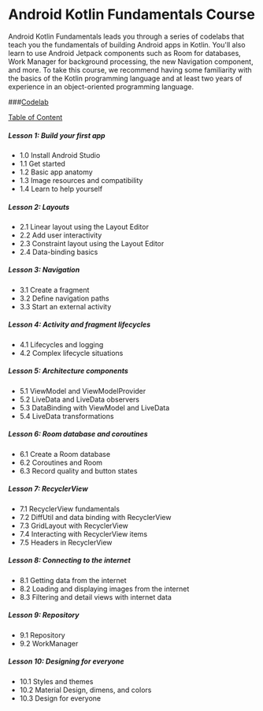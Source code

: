 # Android Kotlin Fundamentals Course
Android Kotlin Fundamentals leads you through a series of codelabs that teach you the fundamentals of building Android apps in Kotlin. You'll also learn to use Android Jetpack components such as Room for databases, Work Manager for background processing, the new Navigation component, and more. To take this course, we recommend having some familiarity with the basics of the Kotlin programming language and at least two years of experience in an object-oriented programming language.

###[Codelab](https://codelabs.developers.google.com/android-kotlin-fundamentals)

[Table of Content](https://developer.android.com/courses/kotlin-android-fundamentals/toc)

##### Lesson 1: Build your first app
- 1.0 Install Android Studio
- 1.1 Get started
- 1.2 Basic app anatomy
- 1.3 Image resources and compatibility
- 1.4 Learn to help yourself

##### Lesson 2: Layouts
- 2.1 Linear layout using the Layout Editor
- 2.2 Add user interactivity
- 2.3 Constraint layout using the Layout Editor
- 2.4 Data-binding basics

##### Lesson 3: Navigation
- 3.1 Create a fragment
- 3.2 Define navigation paths
- 3.3 Start an external activity

##### Lesson 4: Activity and fragment lifecycles
- 4.1 Lifecycles and logging
- 4.2 Complex lifecycle situations

##### Lesson 5: Architecture components
- 5.1 ViewModel and ViewModelProvider
- 5.2 LiveData and LiveData observers
- 5.3 DataBinding with ViewModel and LiveData
- 5.4 LiveData transformations

##### Lesson 6: Room database and coroutines
- 6.1 Create a Room database
- 6.2 Coroutines and Room
- 6.3 Record quality and button states

##### Lesson 7: RecyclerView
- 7.1 RecyclerView fundamentals
- 7.2 DiffUtil and data binding with RecyclerView
- 7.3 GridLayout with RecyclerView
- 7.4 Interacting with RecyclerView items
- 7.5 Headers in RecyclerView

##### Lesson 8: Connecting to the internet
- 8.1 Getting data from the internet
- 8.2 Loading and displaying images from the internet
- 8.3 Filtering and detail views with internet data

##### Lesson 9: Repository
- 9.1 Repository
- 9.2 WorkManager

##### Lesson 10: Designing for everyone
- 10.1 Styles and themes
- 10.2 Material Design, dimens, and colors
- 10.3 Design for everyone

